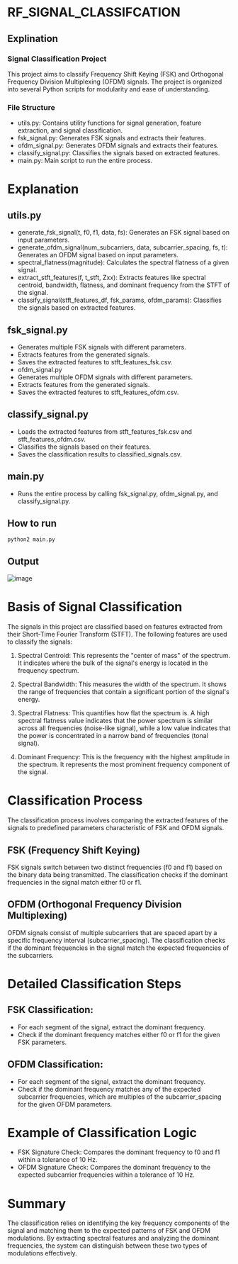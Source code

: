 # RF_SIGNAL_CLASSIFCATION

## Explination
### Signal Classification Project
This project aims to classify Frequency Shift Keying (FSK) and Orthogonal Frequency Division Multiplexing (OFDM) signals. The project is organized into several Python scripts for modularity and ease of understanding.

### File Structure
* utils.py: Contains utility functions for signal generation, feature extraction, and signal classification.
* fsk_signal.py: Generates FSK signals and extracts their features.
* ofdm_signal.py: Generates OFDM signals and extracts their features.
* classify_signal.py: Classifies the signals based on extracted features.
* main.py: Main script to run the entire process.

# Explanation
## utils.py
* generate_fsk_signal(t, f0, f1, data, fs): Generates an FSK signal based on input parameters.
* generate_ofdm_signal(num_subcarriers, data, subcarrier_spacing, fs, t): Generates an OFDM signal based on input parameters.
* spectral_flatness(magnitude): Calculates the spectral flatness of a given signal.
* extract_stft_features(f, t_stft, Zxx): Extracts features like spectral centroid, bandwidth, flatness, and dominant frequency from the STFT of the signal.
* classify_signal(stft_features_df, fsk_params, ofdm_params): Classifies the signals based on extracted features.

## fsk_signal.py
* Generates multiple FSK signals with different parameters.
* Extracts features from the generated signals.
* Saves the extracted features to stft_features_fsk.csv.
* ofdm_signal.py
* Generates multiple OFDM signals with different parameters.
* Extracts features from the generated signals.
* Saves the extracted features to stft_features_ofdm.csv.

## classify_signal.py
* Loads the extracted features from stft_features_fsk.csv and stft_features_ofdm.csv.
* Classifies the signals based on their features.
* Saves the classification results to classified_signals.csv.

## main.py
* Runs the entire process by calling fsk_signal.py, ofdm_signal.py, and classify_signal.py.

## How to run 
```
python2 main.py
```

## Output
![image](https://github.com/user-attachments/assets/fa63fd64-de94-4fce-a8f5-e6119c25222a)

# Basis of Signal Classification
The signals in this project are classified based on features extracted from their Short-Time Fourier Transform (STFT). The following features are used to classify the signals:

1. Spectral Centroid: This represents the "center of mass" of the spectrum. It indicates where the bulk of the signal's energy is located in the frequency spectrum.

2. Spectral Bandwidth: This measures the width of the spectrum. It shows the range of frequencies that contain a significant portion of the signal's energy.

3. Spectral Flatness: This quantifies how flat the spectrum is. A high spectral flatness value indicates that the power spectrum is similar across all frequencies (noise-like signal), while a low value indicates that the power is concentrated in a narrow band of frequencies (tonal signal).

4. Dominant Frequency: This is the frequency with the highest amplitude in the spectrum. It represents the most prominent frequency component of the signal.

# Classification Process
The classification process involves comparing the extracted features of the signals to predefined parameters characteristic of FSK and OFDM signals.

## FSK (Frequency Shift Keying)
FSK signals switch between two distinct frequencies (f0 and f1) based on the binary data being transmitted. The classification checks if the dominant frequencies in the signal match either f0 or f1.

## OFDM (Orthogonal Frequency Division Multiplexing)
OFDM signals consist of multiple subcarriers that are spaced apart by a specific frequency interval (subcarrier_spacing). The classification checks if the dominant frequencies in the signal match the expected frequencies of the subcarriers.

# Detailed Classification Steps
## FSK Classification:
* For each segment of the signal, extract the dominant frequency.
* Check if the dominant frequency matches either f0 or f1 for the given FSK parameters.

## OFDM Classification:
* For each segment of the signal, extract the dominant frequency.
* Check if the dominant frequency matches any of the expected subcarrier frequencies, which are multiples of the subcarrier_spacing for the given OFDM parameters.

# Example of Classification Logic
* FSK Signature Check: Compares the dominant frequency to f0 and f1 within a tolerance of 10 Hz.
* OFDM Signature Check: Compares the dominant frequency to the expected subcarrier frequencies within a tolerance of 10 Hz.

# Summary
The classification relies on identifying the key frequency components of the signal and matching them to the expected patterns of FSK and OFDM modulations. By extracting spectral features and analyzing the dominant frequencies, the system can distinguish between these two types of modulations effectively.
